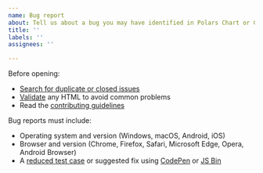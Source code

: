 ```yaml
---
name: Bug report
about: Tell us about a bug you may have identified in Polars Chart or Generator Apps.
title: ''
labels: ''
assignees: ''

---
```


Before opening:

- [Search for duplicate or closed issues](https://github.com/toxcct/VRPolarsChart/issues?utf8=%E2%9C%93&q=is%3Aissue)
- [Validate](https://html5.validator.nu/) any HTML to avoid common problems
- Read the [contributing guidelines](https://github.com/toxcct/VRPolarsChart/blob/main/.github/CONTRIBUTING.md)

Bug reports must include:

- Operating system and version (Windows, macOS, Android, iOS)
- Browser and version (Chrome, Firefox, Safari, Microsoft Edge, Opera, Android Browser)
- A [reduced test case](https://css-tricks.com/reduced-test-cases/) or suggested fix using [CodePen](https://codepen.io/) or [JS Bin](https://jsbin.com/)